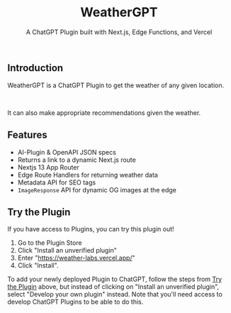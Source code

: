 
<h1 align="center">WeatherGPT</h3>

<p align="center">
   A ChatGPT Plugin built with Next.js, Edge Functions, and Vercel
</p>
<br/>

## Introduction

WeatherGPT is a ChatGPT Plugin to get the weather of any given location.

<br/>

It can also make appropriate recommendations given the weather.

## Features

- AI-Plugin & OpenAPI JSON specs
- Returns a link to a dynamic Next.js route
- Nextjs 13 App Router
- Edge Route Handlers for returning weather data
- Metadata API for SEO tags
- `ImageResponse` API for dynamic OG images at the edge

## Try the Plugin

If you have access to Plugins, you can try this plugin out!

1. Go to the Plugin Store
2. Click "Install an unverified plugin"
3. Enter "https://weather-labs.vercel.app/"
4. Click "Install".


To add your newly deployed Plugin to ChatGPT, follow the steps from [Try the Plugin](#try-the-plugin) above, but instead of clicking on "Install an unverified plugin", select "Develop your own plugin" instead. Note that you'll need access to develop ChatGPT Plugins to be able to do this.

